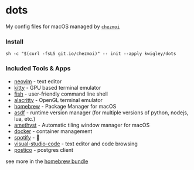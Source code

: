 # dots
My config files for macOS managed by [`chezmoi`](https://www.chezmoi.io/)

### Install
`sh -c "$(curl -fsLS git.io/chezmoi)" -- init --apply kwigley/dots`

### Included Tools & Apps
- [neovim](https://neovim.io/) - text editor
- [kitty](https://sw.kovidgoyal.net/kitty/) - GPU based terminal emulator
- [fish](https://fishshell.com/) - user-friendly command line
shell
- [alacritty](https://github.com/alacritty/alacritty) - OpenGL terminal emulator
- [homebrew](https://brew.sh/) - Package Manager for macOS
- [asdf](https://asdf-vm.com/#/) - runtime version manager (for multiple versions of python, nodejs, lua, etc.)
- [amethyst](https://ianyh.com/amethyst/) - Automatic tiling window manager for macOS
- [docker](https://www.docker.com/products/docker-desktop) - container management
- [spotify](https://www.spotify.com/) - 🕺
- [visual-studio-code](https://code.visualstudio.com/) - text editor and code browsing
- [postico](https://eggerapps.at/postico/) - postgres client

see more in the [homebrew bundle](run_once_before_install-packages-darwin.sh.tmpl)
